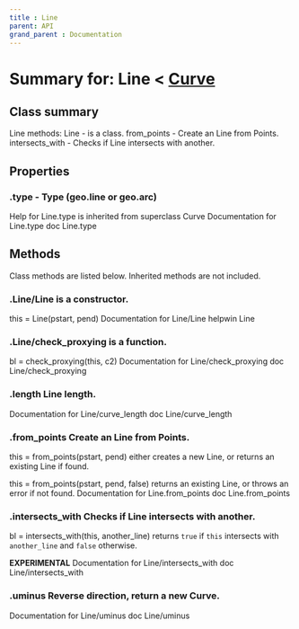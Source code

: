 ```yaml
---
title : Line
parent: API
grand_parent : Documentation
---
```

# Summary for: **Line**  < [Curve](Curve.html)

## Class summary

Line methods:
Line - is a class.
from_points - Create an Line from Points.
intersects_with - Checks if Line intersects with another.

## Properties

### .**type** - Type (geo.line or geo.arc)
Help for Line.type is inherited from superclass Curve
Documentation for Line.type
doc Line.type


## Methods

Class methods are listed below. Inherited methods are not included.

### .**Line**/Line is a constructor.
this = Line(pstart, pend)
Documentation for Line/Line
helpwin Line

### .Line/**check_proxying** is a function.
bl = check_proxying(this, c2)
Documentation for Line/check_proxying
doc Line/check_proxying

### .length Line length.
Documentation for Line/curve_length
doc Line/curve_length

### .**from_points** Create an Line from Points.

this = from_points(pstart, pend) either creates a new Line, or
returns an existing Line if found.

this = from_points(pstart, pend, false) returns an existing Line,
or throws an error if not found.
Documentation for Line.from_points
doc Line.from_points

### .**intersects_with** Checks if Line intersects with another.

bl = intersects_with(this, another_line) returns `true` if `this`
intersects with `another_line` and `false` otherwise.

**EXPERIMENTAL**
Documentation for Line/intersects_with
doc Line/intersects_with

### .**uminus** Reverse direction, return a new Curve.
Documentation for Line/uminus
doc Line/uminus


